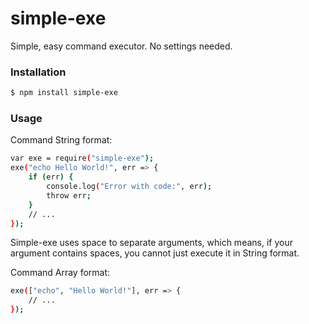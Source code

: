 # simple-exe

Simple, easy command executor. No settings needed.
### Installation
```sh
$ npm install simple-exe
```

### Usage
Command String format:
```sh
var exe = require("simple-exe");
exe("echo Hello World!", err => {
    if (err) {
        console.log("Error with code:", err);
        throw err;
    }
    // ...
});
```
Simple-exe uses space to separate arguments, which means, if your argument contains spaces, you cannot just execute it in String format.

Command Array format:
```sh
exe(["echo", "Hello World!"], err => {
    // ...
});
```
